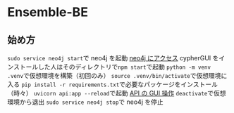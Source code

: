 # Ensemble-BE

## 始め方

`sudo service neo4j start`で neo4j を起動
[neo4j にアクセス](http://localhost:7474/browser/)
cypherGUI をインストールした人はそのディレクトリで`npm start`で起動
`python -m venv .venv`で仮想環境を構築（初回のみ）
`source .venv/bin/activate`で仮想環境に入る
`pip install -r requirements.txt`で必要なパッケージをインストール（時々）
`uvicorn api:app --reload`で起動
[API の GUI 操作](http://localhost:8000/docs)
`deactivate`で仮想環境から退出
`sudo service neo4j stop`で neo4j を停止
